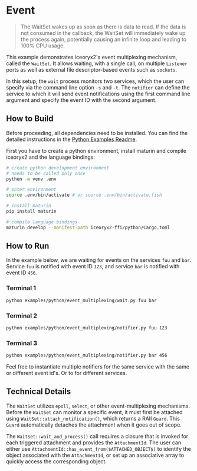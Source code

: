 # Event

> The WaitSet wakes up as soon as there is data to read. If the data
> is not consumed in the callback, the WaitSet will immediately wake
> up the process again, potentially causing an infinite loop and leading
> to 100% CPU usage.

This example demonstrates iceoryx2's event multiplexing mechanism,
called the `WaitSet`. It allows waiting, with a single call, on
multiple `Listener` ports as well as external file descriptor-based
events such as `sockets`.

In this setup, the `wait` process monitors two services, which the
user can specify via the command line option `-s` and `-t`.
The `notifier` can define the service to which it will send event
notifications using the first command line argument and specify the event ID
with the second argument.

## How to Build

Before proceeding, all dependencies need to be installed. You can find
the detailed instructions in the [Python Examples Readme](../README.md).

First you have to create a python environment, install maturin and compile
iceoryx2 and the language bindings:

```sh
# create python development environment
# needs to be called only once
python -m venv .env

# enter environment
source .env/bin/activate # or source .env/bin/activate.fish

# install maturin
pip install maturin

# compile language bindings
maturin develop --manifest-path iceoryx2-ffi/python/Cargo.toml
```

## How to Run

In the example below, we are waiting for events on the services `fuu` and
`bar`. Service `fuu` is notified with event ID `123`, and service `bar` is
notified with event ID `456`.

### Terminal 1

```sh
python examples/python/event_multiplexing/wait.py fuu bar
```

### Terminal 2

```sh
python examples/python/event_multiplexing/notifier.py fuu 123
```

### Terminal 3

```sh
python examples/python/event_multiplexing/notifier.py bar 456
```

Feel free to instantiate multiple notifiers for the same service with the same
or different event id's. Or to for different services.

## Technical Details

The `WaitSet` utilizes `epoll`, `select`, or other event-multiplexing
mechanisms. Before the `WaitSet` can monitor a specific event, it must first be
attached using `WaitSet::attach_notification()`, which returns a RAII `Guard`.
This `Guard` automatically detaches the attachment when it goes out of scope.

The `WaitSet::wait_and_process()` call requires a closure that is invoked for
each triggered attachment and provides the `AttachmentId`. The user can either
use `AttachmentId::has_event_from($ATTACHED_OBJECT$)` to identify the object
associated with the `AttachmentId`, or set up an associative array
to quickly access the corresponding object.

